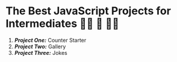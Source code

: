 # The Best JavaScript Projects for Intermediates 👩‍💻 🚀 🧑‍💻

1. ***Project One:*** Counter Starter
2. ***Project Two:*** Gallery
3. ***Project Three:*** Jokes